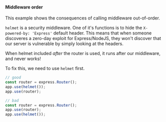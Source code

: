 #### Middleware order

This example shows the consequences of calling middleware out-of-order.

`helmet` is a security middleware. One of it's functions is to hide the `X-powered-by: 'Express'` default header. This means that when someone discoveres a zero-day exploit for Express/NodeJS, they won't discover that our server is vulnerable by simply looking at the headers.

When helmet included _after_ the router is used, it runs after our middleware, and never works!

To fix this, we need to use `helmet` first.

```javascript
// good
const router = express.Router();
app.use(helmet());
app.use(router);
```

```javascript
// bad
const router = express.Router();
app.use(router);
app.use(helmet());
```
